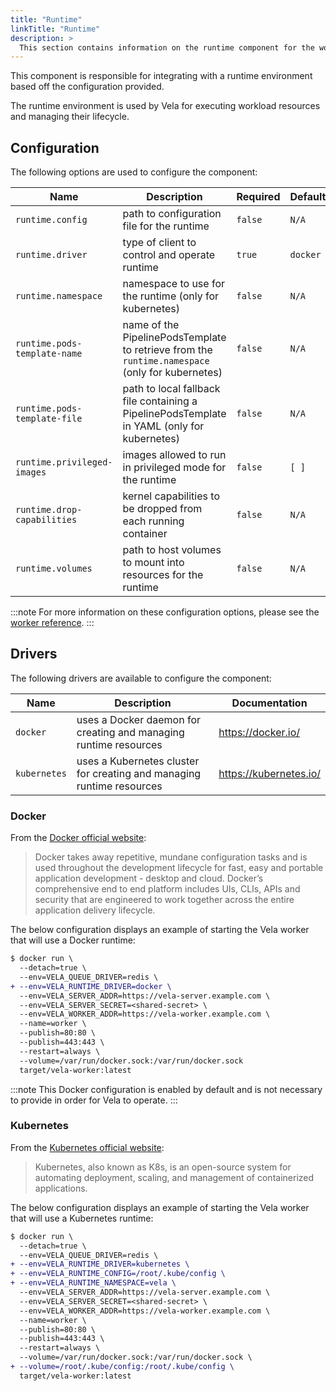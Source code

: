 ```yaml
---
title: "Runtime"
linkTitle: "Runtime"
description: >
  This section contains information on the runtime component for the worker.
---
```


This component is responsible for integrating with a runtime environment based off the configuration provided.

The runtime environment is used by Vela for executing workload resources and managing their lifecycle.

## Configuration

The following options are used to configure the component:

| Name                         | Description                                                                                     | Required | Default                  | Environment Variables                                             |
|------------------------------|-------------------------------------------------------------------------------------------------|----------|--------------------------|-------------------------------------------------------------------|
| `runtime.config`             | path to configuration file for the runtime                                                      | `false`  | `N/A`                    | `RUNTIME_CONFIG`\`VELA_RUNTIME_CONFIG`                         |
| `runtime.driver`             | type of client to control and operate runtime                                                   | `true`   | `docker`                 | `RUNTIME_DRIVER`\`VELA_RUNTIME_DRIVER`                         |
| `runtime.namespace`          | namespace to use for the runtime (only for kubernetes)                                          | `false`  | `N/A`                    | `RUNTIME_NAMESPACE`\`VELA_RUNTIME_NAMESPACE`                   |
| `runtime.pods-template-name` | name of the PipelinePodsTemplate to retrieve from the `runtime.namespace` (only for kubernetes) | `false`  | `N/A`                    | `RUNTIME_PODS_TEMPLATE_NAME`\`VELA_RUNTIME_PODS_TEMPLATE_NAME` |
| `runtime.pods-template-file` | path to local fallback file containing a PipelinePodsTemplate in YAML (only for kubernetes)     | `false`  | `N/A`                    | `RUNTIME_PODS_TEMPLATE_FILE`\`VELA_RUNTIME_PODS_TEMPLATE_FILE` |
| `runtime.privileged-images`  | images allowed to run in privileged mode for the runtime                                        | `false`  | `[ ]` | `RUNTIME_PRIVILEGED_IMAGES`\`VELA_RUNTIME_PRIVILEGED_IMAGES`   |
| `runtime.drop-capabilities`  | kernel capabilities to be dropped from each running container                                   | `false`  | `N/A`                    | `RUNTIME_DROP_CAPABILITIES`\`VELA_RUNTIME_DROP_CAPABILITIES`   |
| `runtime.volumes`            | path to host volumes to mount into resources for the runtime                                    | `false`  | `N/A`                    | `RUNTIME_VOLUMES`\`VELA_RUNTIME_VOLUMES`                       |

:::note
For more information on these configuration options, please see the [worker reference](/docs/reference/installation/worker.md).
:::

## Drivers

The following drivers are available to configure the component:

| Name         | Description                                                           | Documentation          |
| ------------ | --------------------------------------------------------------------- | ---------------------- |
| `docker`     | uses a Docker daemon for creating and managing runtime resources      | https://docker.io/     |
| `kubernetes` | uses a Kubernetes cluster for creating and managing runtime resources | https://kubernetes.io/ |

### Docker

From the [Docker official website](https://docker.io/):

> Docker takes away repetitive, mundane configuration tasks and is used throughout the development lifecycle for fast, easy and portable application development - desktop and cloud. Docker’s comprehensive end to end platform includes UIs, CLIs, APIs and security that are engineered to work together across the entire application delivery lifecycle.

The below configuration displays an example of starting the Vela worker that will use a Docker runtime:

```diff
$ docker run \
  --detach=true \
  --env=VELA_QUEUE_DRIVER=redis \
+ --env=VELA_RUNTIME_DRIVER=docker \
  --env=VELA_SERVER_ADDR=https://vela-server.example.com \
  --env=VELA_SERVER_SECRET=<shared-secret> \
  --env=VELA_WORKER_ADDR=https://vela-worker.example.com \
  --name=worker \
  --publish=80:80 \
  --publish=443:443 \
  --restart=always \
  --volume=/var/run/docker.sock:/var/run/docker.sock
  target/vela-worker:latest
```

:::note
This Docker configuration is enabled by default and is not necessary to provide in order for Vela to operate.
:::

### Kubernetes

From the [Kubernetes official website](https://kubernetes.io/):

> Kubernetes, also known as K8s, is an open-source system for automating deployment, scaling, and management of containerized applications.

The below configuration displays an example of starting the Vela worker that will use a Kubernetes runtime:

```diff
$ docker run \
  --detach=true \
  --env=VELA_QUEUE_DRIVER=redis \
+ --env=VELA_RUNTIME_DRIVER=kubernetes \
+ --env=VELA_RUNTIME_CONFIG=/root/.kube/config \
+ --env=VELA_RUNTIME_NAMESPACE=vela \
  --env=VELA_SERVER_ADDR=https://vela-server.example.com \
  --env=VELA_SERVER_SECRET=<shared-secret> \
  --env=VELA_WORKER_ADDR=https://vela-worker.example.com \
  --name=worker \
  --publish=80:80 \
  --publish=443:443 \
  --restart=always \
  --volume=/var/run/docker.sock:/var/run/docker.sock \
+ --volume=/root/.kube/config:/root/.kube/config \
  target/vela-worker:latest
```